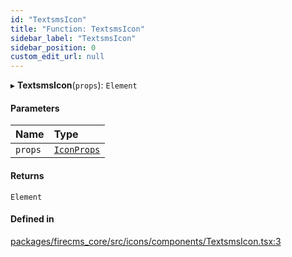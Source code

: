 ```yaml
---
id: "TextsmsIcon"
title: "Function: TextsmsIcon"
sidebar_label: "TextsmsIcon"
sidebar_position: 0
custom_edit_url: null
---
```


▸ **TextsmsIcon**(`props`): `Element`

#### Parameters

| Name | Type |
| :------ | :------ |
| `props` | [`IconProps`](../types/IconProps.md) |

#### Returns

`Element`

#### Defined in

[packages/firecms_core/src/icons/components/TextsmsIcon.tsx:3](https://github.com/FireCMSco/firecms/blob/d45f3739/packages/firecms_core/src/icons/components/TextsmsIcon.tsx#L3)

